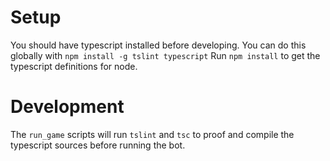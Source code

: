 # Setup
You should have typescript installed before developing. You can do this globally with `npm install -g tslint typescript`
Run `npm install` to get the typescript definitions for node.

# Development
The `run_game` scripts will run `tslint` and `tsc` to proof and compile the typescript sources before running the bot.